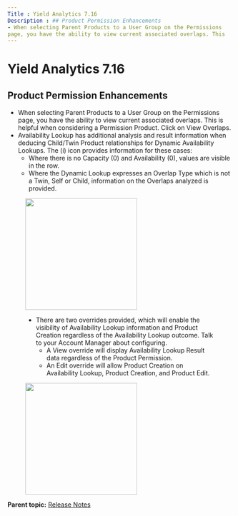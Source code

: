 ```yaml
---
Title : Yield Analytics 7.16
Description : ## Product Permission Enhancements
- When selecting Parent Products to a User Group on the Permissions
page, you have the ability to view current associated overlaps. This
---
```



# Yield Analytics 7.16





## Product Permission Enhancements

- When selecting Parent Products to a User Group on the Permissions
  page, you have the ability to view current associated overlaps. This
  is helpful when considering a Permission Product. Click on View
  Overlaps.
- Availability Lookup has additional analysis and result information
  when deducing Child/Twin Product relationships for Dynamic
  Availability Lookups. The (i) icon provides information for these
  cases:
  - Where there is no Capacity (0) and Availability (0), values are
    visible in the row.
  - Where the Dynamic Lookup expresses an Overlap Type which is not a
    Twin, Self or Child, information on the Overlaps analyzed is
    provided.

<figure class="fig fignone">
<p><img src="../images/89623227.png" class="image" height="250" /></p>
<ul>
<li>There are two overrides provided, which will enable the visibility
of Availability Lookup information and Product Creation regardless of
the Availability Lookup outcome. Talk to your Account Manager about
configuring.
<ul>
<li>A View override will display Availability Lookup Result data
regardless of the Product Permission.</li>
<li>An Edit override will allow Product Creation on Availability Lookup,
Product Creation, and Product Edit.</li>
</ul></li>
</ul>
</figure>

<figure class="fig fignone">
<p><img src="../images/89623228.png" class="image" height="250" /></p>
</figure>





<div class="familylinks">

<div class="parentlink">

**Parent topic:**
<a href="../topics/release-notes.html" class="link">Release Notes</a>






